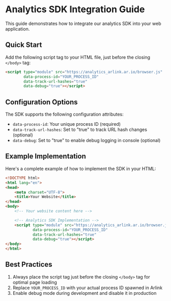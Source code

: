 # Analytics SDK Integration Guide

This guide demonstrates how to integrate our analytics SDK into your web application.

## Quick Start

Add the following script tag to your HTML file, just before the closing `</body>` tag:

```html
<script type="module" src="https://analytics_arlink.ar.io/browser.js" 
        data-process-id="YOUR_PROCESS_ID" 
        data-track-url-hashes="true" 
        data-debug="true"></script>
```

## Configuration Options

The SDK supports the following configuration attributes:

- `data-process-id`: Your unique process ID (required)
- `data-track-url-hashes`: Set to "true" to track URL hash changes (optional)
- `data-debug`: Set to "true" to enable debug logging in console (optional)

## Example Implementation

Here's a complete example of how to implement the SDK in your HTML:

```html
<!DOCTYPE html>
<html lang="en">
<head>
    <meta charset="UTF-8">
    <title>Your Website</title>
</head>
<body>
    <!-- Your website content here -->

    <!-- Analytics SDK Implementation -->
    <script type="module" src="https://analytics_arlink.ar.io/browser.js" 
            data-process-id="YOUR_PROCESS_ID" 
            data-track-url-hashes="true" 
            data-debug="true"></script>
</body>
</html>
```

## Best Practices

1. Always place the script tag just before the closing `</body>` tag for optimal page loading
2. Replace `YOUR_PROCESS_ID` with your actual process ID spawned in Arlink
3. Enable debug mode during development and disable it in production

